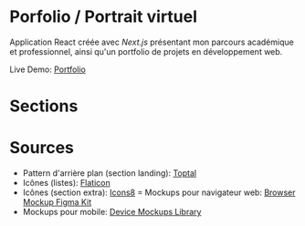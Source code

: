 # Porfolio / Portrait virtuel

Application React créée avec *Next.js* présentant mon parcours académique et professionnel, ainsi qu'un portfolio de projets en développement web. 

Live Demo: [Portfolio](https://vanportfolio.vercel.app/)

# Sections

# Sources

- Pattern d'arrière plan (section landing): [Toptal](https://www.toptal.com/designers/subtlepatterns/)
- Icônes (listes): [Flaticon](www.flaticon.com)
- Icônes (section extra): [Icons8](https://icons8.com)
= Mockups pour navigateur web: [Browser Mockup Figma Kit](https://www.figma.com/file/2dyd1o7fEjtPkIdz4rNOUw/Browser-Mockups-Figma-Kit-%7C-BRIX-Agency-(Community)?type=design&node-id=675-9363&mode=design&t=5Mhl1wAy2WJ7AA6t-0)
- Mockups pour mobile: [Device Mockups Library](https://www.figma.com/file/mhBmPPdAoaiBvycmcgpgSi/Device-Mockups-Library-(100%2B-devices!)-(Community)?type=design&node-id=4-216&mode=design&t=ZDqLUzAD2StFa5PW-0)
